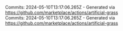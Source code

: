 Commits: 2024-05-10T13:17:06.265Z - Generated via https://github.com/marketplace/actions/artificial-grass
<br>
Commits: 2024-05-10T13:17:06.265Z - Generated via https://github.com/marketplace/actions/artificial-grass
<br>

